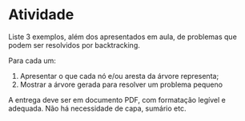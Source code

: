 # Atividade

Liste 3 exemplos, além dos apresentados em aula, de problemas que podem ser resolvidos por backtracking.

Para cada um:

1. Apresentar o que cada nó e/ou aresta da árvore representa;
2. Mostrar a árvore gerada para resolver um problema pequeno

A entrega deve ser em documento PDF, com formatação legível e adequada. Não há necessidade de capa, sumário etc.
